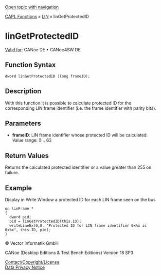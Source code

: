 [Open topic with navigation](../../../../../CANoeDEFamily.htm#Topics/CAPLFunctions/LIN/Functions/CAPLfunctionLINGetProtectedID.md)

[CAPL Functions](../../CAPLfunctions.md) » [LIN](../CAPLfunctionsLINOverview.md) » linGetProtectedID

# linGetProtectedID

[Valid for](../../../Shared/FeatureAvailability.md): CANoe DE • CANoe4SW DE

## Function Syntax

```
dword linGetProtectedID (long frameID);
```

## Description

With this function it is possible to calculate protected ID for the corresponding LIN frame identifier (i.e. the frame identifier with parity bits).

## Parameters

- **frameID**: LIN frame identifier whose protected ID will be calculated.  
  Value range: 0 .. 63

## Return Values

Returns the calculated protected identifier or a value greater than 255 on failure.

## Example

Display in Write Window a protected ID for each LIN frame seen on the bus

```plaintext
on linFrame *
{
  dword pid;
  pid = linGetProtectedID(this.ID);
  writeLineEx(0,0, "Protected ID for LIN frame identifier 0x%x is 0x%x", this.ID, pid);
}
```

© Vector Informatik GmbH

CANoe (Desktop Editions & Test Bench Editions) Version 18 SP3

[Contact/Copyright/License](../../../Shared/ContactCopyrightLicense.md)  
[Data Privacy Notice](https://www.vector.com/int/en/company/get-info/privacy-policy/)